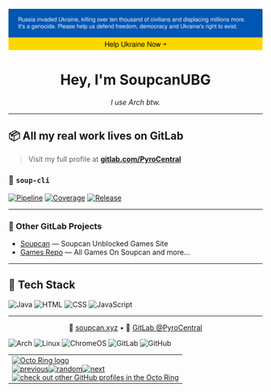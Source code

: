 [![SWUbanner](https://raw.githubusercontent.com/vshymanskyy/StandWithUkraine/refs/heads/main/banner2.svg)](https://stand-with-ukraine.pp.ua/)

<h1 align="center">Hey, I'm SoupcanUBG</h1>

<p align="center">
  <em>I use Arch btw.</em>
</p>

---

## 📦 All my real work lives on GitLab

> Visit my full profile at [**gitlab.com/PyroCentral**](https://gitlab.com/PyroCentral)

### 🔧 `soup-cli`

[![Pipeline](https://gitlab.com/PyroCentral/soup-cli/badges/main/pipeline.svg)](https://gitlab.com/PyroCentral/Soupcan/-/pipelines?ref=main)
[![Coverage](https://gitlab.com/PyroCentral/Soupcan/badges/main/coverage.svg)](https://gitlab.com/PyroCentral/Soupcan/-/pipelines?ref=main)
[![Release](https://gitlab.com/PyroCentral/Soupcan/badges/release.svg?order_by=release_at)](https://gitlab.com/PyroCentral/Soupcan/-/releases)

---

### 📂 Other GitLab Projects
 
- [Soupcan](https://gitlab.com/PyroCentral/Soupcan) — Soupcan Unblocked Games Site 
- [Games Repo](https://gitlab.com/PyroCentral/Games) — All Games On Soupcan and more...

---

## 🧰 Tech Stack

![Java](https://img.shields.io/badge/Java-ED8B00?logo=java&logoColor=white)
![HTML](https://img.shields.io/badge/HTML5-E34F26?logo=html5&logoColor=white)
![CSS](https://img.shields.io/badge/CSS-1572B6?logo=css3&logoColor=white)
![JavaScript](https://img.shields.io/badge/JavaScript-F7DF1E?logo=javascript&logoColor=black)

---

<p align="center">🔗 <a href="https://soupcan.xyz">soupcan.xyz</a> • 🦊 <a href="https://gitlab.com/PyroCentral">GitLab @PyroCentral</a></p>

![Arch](https://img.shields.io/badge/Arch_Linux-1793D1?logo=arch-linux&logoColor=white)
![Linux](https://img.shields.io/badge/Linux-FCC624?logo=linux&logoColor=black)
![ChromeOS](https://img.shields.io/badge/ChromeOS-4285F4?logo=googlechrome&logoColor=white)
![GitLab](https://img.shields.io/badge/GitLab-FCA121?logo=gitlab&logoColor=white)
![GitHub](https://img.shields.io/badge/GitHub-181717?logo=github&logoColor=white)


<table><tbody><tr><td><a href="https://octo-ring.com/"><img src="https://octo-ring.com/static/img/widget/top.png" width="99%" alt="Octo Ring logo" align="top"></a><br><a href="https://octo-ring.com/p/SoupcanUBG/prev"><img src="https://octo-ring.com/static/img/widget/prev.png" width="33%" alt="previous" align="top" title="previous profile"></a><a href="https://octo-ring.com/p/SoupcanUBG/random"><img src="https://octo-ring.com/static/img/widget/random.png" width="33%" alt="random" align="top" title="random profile"></a><a href="https://octo-ring.com/p/SoupcanUBG/next"><img src="https://octo-ring.com/static/img/widget/next.png" width="33%" alt="next" align="top" title="next profile"></a><br><a href="https://octo-ring.com/"><img src="https://octo-ring.com/static/img/widget/bottom.png" width="99%" alt="check out other GitHub profiles in the Octo Ring" align="top"></a></td></tr></tbody></table>
